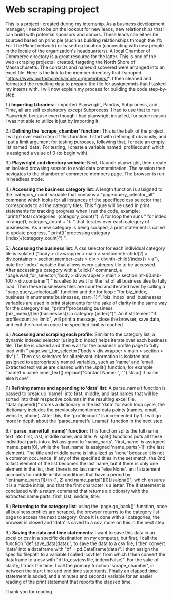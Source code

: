 # Web scraping project
This is a project I created during my internship. As a business development manager, I need to be on the lookout for new leads, new relationships that I can build with potential sponsors and donors. These leads can either be sourced based on principle (such as building relationships through the 1% For The Planet network) or based on location (connecting with new people in the locale of the organization's headquarters). A local Chamber of Commerce directory is a great resource for the latter. This is one of the web-scraping projects I created, targeting the North Shore of Massachusetts. The contacts and names discovered were arranged into an excel file. Here is the link to the member directory that I scraped: "https://www.northshorechamber.org/members/". I then cleaned and formatted the resulting data to prepare the file for assignemnts that I tasked my interns with. I will now explain my process for building the code step-by-step.

1.) **Importing Libraries**: I imported Playwright, Pandas, Subprocess, and Time, all are self explanatory except Subprocess. I had to use that to run Playwright because even though I had playwright installed, for some reason I was not able to utilize it just by importing it.

2.) **Defining the 'scrape_chamber' function**: This is the bulk of the project, I will go over each step of this function. I start with defining it obviously, and I put a limit argument for testing purposes, following that, I create an empty list named 'data'. For testing, I create a variable named 'profilecount' which is assigned a value of 0 (to begin with).

3.) **Playwright and directory website**: Next, I launch playwright, then create an isolated browsing session to avoid data contamination. The session then navigates to the chamber of commerce members page. The browser is run in headless mode.

4.) **Accessing the business category list**: A length function is assigned to the 'category_count' variable that contains a "page.query_selector_all" command which looks for all instances of the specificed css selector that corresponds to all the category tiles. This figure will be used in print statements for tracking progress when I run the code, example: "print(f"total categories: {category_count}"). A for loop then runs " for index in range(1, category_count + 1): " that iterates over each category of businesses. As a new category is being scraped, a print statement is called to update progress, " print(f"processing category {index}/{category_count}") ".

5.) **Accessing the business list**: A css selector for each individual category tile is isolated ("body > div.wrapper > main > section:nth-child(2) > div.container > section.member-cats > div > div:nth-child({index}) > a"), note the 'index' variable that allows every category tile to be accessed. After accessing a category with a '.click()' command, a "page.wait_for_selector("body > div.wrapper > main > section.mt-60.mb-100 > div.container") " is called to wait for the list of all business tiles to fully load. Then these businesses tiles are counted and iterated over by calling a "page.query_selector_all" function and the for loop : "for biz_index, business in enumerate(businesses, start=1):". 'biz_index' and 'businesses' variables are used in print statements for the sake of clarity in the same way for the category tiles, "print(f"processing business {biz_index}/{len(businesses)} in category {index}")". An if statement "if profilecount >= limit:", will print a message, close the browser, save data, and exit the function once the specified limit is reached.

6.) **Accessing and scraping each profile**: Similar to the category list, a dynamic indexed selector (using biz_index) helps iterate over each business tile. The tile is clicked and then wait for the business profile page to fully load with " page.wait_for_selector("body > div.wrapper > main > section > div") ". Then css selectors for all relevant information is isolated and assigned to appropriately named variables, such as 'name' and 'email'. Extracted text value are cleaned with the .split() function, for example "name1 = name.inner_text().replace("Contact Name: ", "").strip() if name else None".

7.) **Refining names and appending to 'data' list**: A parse_name() function is passed to break up 'name1' into first, middle, and last names that will be sorted into their respective columns in the resulting excel file. "data.append({" stores a dictionary in the list 'data' for each loop cycle, the dictionary includes the previously mentioned data points (names, email, website, phone). After this, the 'profilecount' is incremented by 1. I will go more in depth about the 'parse_name(full_name)' function in the next step.

8.) **'parse_name(full_name)' function**: This function splits the full name text into first, last, middle name, and title. A .split() functions puts all these individual parts into a list assigned to 'name_parts'. 'first_name' is assigned 'name_parts[0], while the 'last_name' is assigned 'name_parts[-1]' (the last element). The title and middle name is initialized as 'none' because it is not a common occurence. If any of the specified titles in the set match, the 2nd to last element of the list becomes the last name, but if there is only one element in the list, then there is no last name "else None". an if statement accounts for middle initital conditions that have a period by "len(name_parts[1]) in (1, 2) and name_parts[1][0].isalpha()", which ensures it is a middle initial, and that the first character is a letter. The if statement is concluded with a return command that returns a dictionary with the extracted name parts: first, last, middle, title.

8.) **Returning to the category list**: using the 'page.go_back()' function, once all business profiles are scraped, the browser returns to the category list page to access the next category. Once it is done with all categories, the browser is closed and 'data' is saved to a csv, more on this in the next step.

9.) **Saving the data and time statements**: I want to save this data in an excel or csv in a specific destination on my computer, but first, I call the function "def save_data(data):", to save the data to a csv file, I then convert 'data' into a dataframe with "df = pd.DataFrame(data)". I then assign the specific filepath to a variable I called 'csvfile', from which I then convert the dataframe to a csv with "df.to_csv(csvfile, index=False)". For the sake of clarity, I track the time. I call the primary function 'scrape_chamber', in between the start time and end time statements. Finally an elapsed time statement is added, and a minutes and seconds variable for an easier reading of the print statement that reports the elapsed time.

Thank you for reading.
